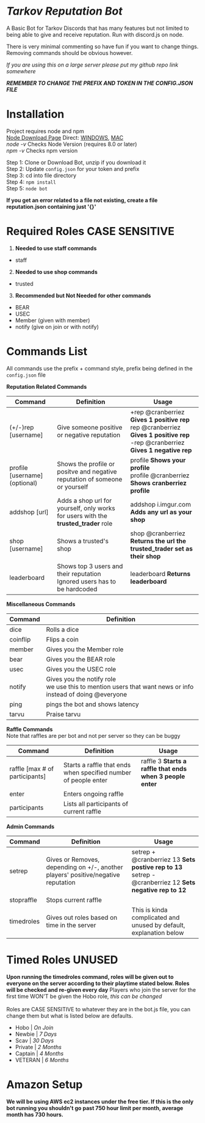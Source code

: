 # ***Tarkov Reputation Bot***
A Basic Bot for Tarkov Discords that has many features but not limited to being able to give and receive reputation. Run with discord.js on node. <br/>

There is very minimal commenting so have fun if you want to change things. Removing commands should be obvious however. <br/>

*If you are using this on a large server please put my github repo link somewhere*

***REMEMBER TO CHANGE THE PREFIX AND TOKEN IN THE CONFIG.JSON FILE***

# Installation
Project requires node and npm <br />
[Node Download Page](https://nodejs.org/en/download/)  Direct: [WINDOWS](https://nodejs.org/dist/v8.9.4/node-v8.9.4-x64.msi), [MAC](https://nodejs.org/dist/v8.9.4/node-v8.9.4.pkg) <br/>
 *node -v* Checks Node Version (requires 8.0 or later) <br/> *npm -v* Checks npm version <br/>

Step 1: Clone or Download Bot, unzip if you download it <br />
Step 2: Update ```config.json``` for your token and prefix <br />
Step 3: cd into file directory <br />
Step 4: ```npm install``` <br />
Step 5: ```node bot``` <br />

**If you get an error related to a file not existing, create a file reputation.json containing just '{}' <br/>**

# Required Roles CASE SENSITIVE

1. __Needed to use staff commands__
  - staff
2. __Needed to use shop commands__
  - trusted
3. __Recommended but Not Needed for other commands__
  - BEAR
  - USEC
  - Member (given with member)
  - notify (give on join or with notify)

# Commands List
All commands use the prefix + command style, prefix being defined in the ```config.json``` file


**Reputation Related Commands**

Command | Definition | Usage
------- | ------- | --------
(+/-)rep [username] | Give someone positive or negative reputation | +rep @cranberriez **Gives 1 positive rep**<br /> rep @cranberriez **Gives 1 positive rep**<br /> -rep @cranberriez **Gives 1 negative rep**
profile [username] (optional) | Shows the profile or positve and negative reputation of someone or yourself | profile **Shows your profile**<br /> profile @cranberriez **Shows cranberriez profile**
addshop [url] | Adds a shop url for yourself, only works for users with the **trusted_trader** role | addshop i.imgur.com **Adds any url as your shop**
shop [username] | Shows a trusted's shop | shop @cranberriez **Returns the url the trusted_trader set as their shop**
leaderboard | Shows top 3 users and their reputation <br /> Ignored users has to be hardcoded| leaderboard **Returns leaderboard**


**Miscellaneous Commands**

Command | Definition
------- | ----------
dice | Rolls a dice
coinflip | Flips a coin
member | Gives you the Member role
bear | Gives you the BEAR role
usec | Gives you the USEC role
notify | Gives you the notify role <br /> we use this to mention users that want news or info instead of doing @everyone
ping | pings the bot and shows latency
tarvu | Praise tarvu


**Raffle Commands**
<br />Note that raffles are per bot and not per server so they can be buggy

Command | Definition | Usage
------- | ------- | --------
raffle [max # of participants] | Starts a raffle that ends when specified number of people enter | raffle 3 **Starts a raffle that ends when 3 people enter**
enter | Enters ongoing raffle
participants | Lists all participants of current raffle

**Admin Commands**

Command | Definition | Usage
------- | ------- | --------
setrep | Gives or Removes, depending on +/-, another players' positive/negative reputation | setrep + @cranberriez 13 **Sets postive rep to 13**<br /> setrep - @cranberriez 12 **Sets negative rep to 12**
stopraffle | Stops current raffle
timedroles | Gives out roles based on time in the server | This is kinda complicated and unused by default, explanation below

# Timed Roles UNUSED
**Upon running the timedroles command, roles will be given out to everyone on the server according to their playtime stated below. Roles will be checked and re-given every day** Players who join the server for the first time WON'T be given the Hobo role, *this can be changed* <br /> <br />
Roles are CASE SENSITIVE to whatever they are in the bot.js file, you can change them but what is listed below are defaults.
- Hobo | *On Join*
- Newbie | *7 Days*
- Scav | *30 Days*
- Private | *2 Months*
- Captain | *4 Months*
- VETERAN | *6 Months*

# Amazon Setup
**We will be using AWS ec2 instances under the free tier. If this is the only bot running you shouldn't go past 750 hour limit per month, average month has 730 hours.**
